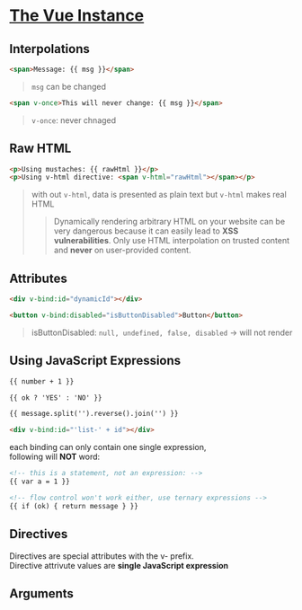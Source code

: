 # [The Vue Instance](https://vuejs.org/v2/guide/syntax.html)

## Interpolations

```html
<span>Message: {{ msg }}</span>
```

> `msg` can be changed

```html
<span v-once>This will never change: {{ msg }}</span>
```

> `v-once`: never chnaged

## Raw HTML

```html
<p>Using mustaches: {{ rawHtml }}</p>
<p>Using v-html directive: <span v-html="rawHtml"></span></p>
```

> with out `v-html`, data is presented as plain text but `v-html` makes real HTML  
> > Dynamically rendering arbitrary HTML on your website can be very dangerous because it can easily lead to **XSS vulnerabilities**. Only use HTML interpolation on trusted content and **never** on user-provided content.

## Attributes

```html
<div v-bind:id="dynamicId"></div>
```

```html
<button v-bind:disabled="isButtonDisabled">Button</button>
```

> isButtonDisabled: `null, undefined, false, disabled` -> will not render

## Using JavaScript Expressions

```html
{{ number + 1 }}

{{ ok ? 'YES' : 'NO' }}

{{ message.split('').reverse().join('') }}

<div v-bind:id="'list-' + id"></div>
```

each binding can only contain one single expression,  
following will **NOT** word:

```html
<!-- this is a statement, not an expression: -->
{{ var a = 1 }}

<!-- flow control won't work either, use ternary expressions -->
{{ if (ok) { return message } }}
```

## Directives

Directives are special attributes with the v- prefix.  
Directive attrivute values are **single JavaScript expression**

## Arguments

